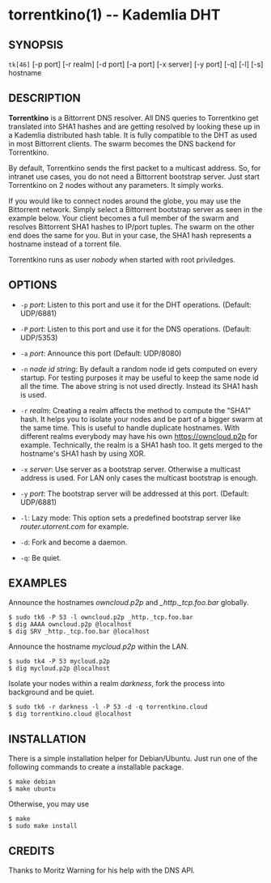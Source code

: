 torrentkino(1) -- Kademlia DHT
==============================

## SYNOPSIS

`tk[46]` [-p port] [-r realm] [-d port] [-a port] [-x server] [-y port] [-q] [-l] [-s] hostname

## DESCRIPTION

**Torrentkino** is a Bittorrent DNS resolver. All DNS queries to Torrentkino get
translated into SHA1 hashes and are getting resolved by looking these up in a
Kademlia distributed hash table. It is fully compatible to the DHT as used in
most Bittorrent clients. The swarm becomes the DNS backend for Torrentkino.

By default, Torrentkino sends the first packet to a multicast address. So, for
intranet use cases, you do not need a Bittorrent bootstrap server. Just start
Torrentkino on 2 nodes without any parameters. It simply works.

If you would like to connect nodes around the globe, you may use the Bittorrent
network. Simply select a Bittorrent bootstrap server as seen in the example
below. Your client becomes a full member of the swarm and resolves Bittorrent
SHA1 hashes to IP/port tuples. The swarm on the other end does the same for you.
But in your case, the SHA1 hash represents a hostname instead of a torrent file.

Torrentkino runs as user *nobody* when started with root priviledges.

## OPTIONS

  * `-p` *port*:
	Listen to this port and use it for the DHT operations. (Default: UDP/6881)

  * `-P` *port*:
	Listen to this port and use it for the DNS operations. (Default: UDP/5353)

  * `-a` *port*:
	Announce this port (Default: UDP/8080)

  * `-n` *node id string*:
	By default a random node id gets computed on every startup. For testing
	purposes it may be useful to keep the same node id all the time. The above
	string is not used directly. Instead its SHA1 hash is used.

  * `-r` *realm*:
	Creating a realm affects the method to compute the "SHA1" hash. It helps
	you to isolate your nodes and be part of a bigger swarm at the same time.
	This is useful to handle duplicate hostnames. With different realms
	everybody may have his own https://owncloud.p2p for example.
	Technically, the realm is a SHA1 hash too. It gets merged to the hostname's
	SHA1 hash by using XOR.

  * `-x` *server*:
	Use server as a bootstrap server. Otherwise a multicast address is used.
	For LAN only cases the multicast bootstrap is enough.

  * `-y` *port*:
	The bootstrap server will be addressed at this port. (Default: UDP/6881)

  * `-l`:
	Lazy mode: This option sets a predefined bootstrap server like
	*router.utorrent.com* for example.

  * `-d`:
	Fork and become a daemon.

  * `-q`:
	Be quiet.

## EXAMPLES

Announce the hostnames *owncloud.p2p* and *\_http.\_tcp.foo.bar* globally.

	$ sudo tk6 -P 53 -l owncloud.p2p _http._tcp.foo.bar
	$ dig AAAA owncloud.p2p @localhost
	$ dig SRV _http._tcp.foo.bar @localhost

Announce the hostname *mycloud.p2p* within the LAN.

	$ sudo tk4 -P 53 mycloud.p2p
	$ dig mycloud.p2p @localhost

Isolate your nodes within a realm *darkness*, fork the process into background
and be quiet.

	$ sudo tk6 -r darkness -l -P 53 -d -q torrentkino.cloud
	$ dig torrentkino.cloud @localhost

## INSTALLATION

There is a simple installation helper for Debian/Ubuntu. Just run one of the
following commands to create a installable package.

	$ make debian
	$ make ubuntu

Otherwise, you may use

	$ make
	$ sudo make install

## CREDITS

Thanks to Moritz Warning for his help with the DNS API.
